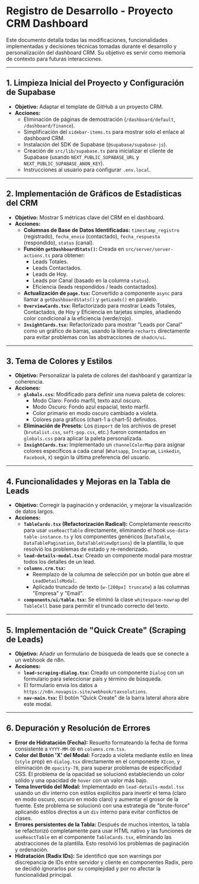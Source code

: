 # Registro de Desarrollo - Proyecto CRM Dashboard

Este documento detalla todas las modificaciones, funcionalidades implementadas y decisiones técnicas tomadas durante el desarrollo y personalización del dashboard CRM. Su objetivo es servir como memoria de contexto para futuras interacciones.

---

## 1. Limpieza Inicial del Proyecto y Configuración de Supabase

-   **Objetivo:** Adaptar el template de GitHub a un proyecto CRM.
-   **Acciones:**
    -   Eliminación de páginas de demostración (`/dashboard/default`, `/dashboard/finance`).
    -   Simplificación del `sidebar-items.ts` para mostrar solo el enlace al dashboard CRM.
    -   Instalación del SDK de Supabase (`@supabase/supabase-js`).
    -   Creación de `src/lib/supabase.ts` para inicializar el cliente de Supabase (usando `NEXT_PUBLIC_SUPABASE_URL` y `NEXT_PUBLIC_SUPABASE_ANON_KEY`).
    -   Instrucciones al usuario para configurar `.env.local`.

---

## 2. Implementación de Gráficos de Estadísticas del CRM

-   **Objetivo:** Mostrar 5 métricas clave del CRM en el dashboard.
-   **Acciones:**
    -   **Columnas de Base de Datos Identificadas:** `timestamp_registro` (registrado), `fecha_envio` (contactado), `fecha_respuesta` (respondido), `status` (canal).
    -   **Función `getDashboardStats()`:** Creada en `src/server/server-actions.ts` para obtener:
        -   Leads Totales.
        -   Leads Contactados.
        -   Leads de Hoy.
        -   Leads por Canal (basado en la columna `status`).
        -   Eficiencia (leads respondidos / leads contactados).
    -   **Actualización de `page.tsx`:** Convertido a componente `async` para llamar a `getDashboardStats()` y `getLeads()` en paralelo.
    -   **`OverviewCards.tsx`:** Refactorizado para mostrar Leads Totales, Contactados, de Hoy y Eficiencia en tarjetas simples, añadiendo color condicional a la eficiencia (verde/rojo).
    -   **`InsightCards.tsx`:** Refactorizado para mostrar "Leads por Canal" como un gráfico de barras, usando la librería `recharts` directamente para evitar problemas con las abstracciones de `shadcn/ui`.

---

## 3. Tema de Colores y Estilos

-   **Objetivo:** Personalizar la paleta de colores del dashboard y garantizar la coherencia.
-   **Acciones:**
    -   **`globals.css`:** Modificado para definir una nueva paleta de colores:
        -   Modo Claro: Fondo marfil, texto azul oscuro.
        -   Modo Oscuro: Fondo azul espacial, texto marfil.
        -   Color primario en modo oscuro cambiado a violeta.
        -   Colores para gráficos (chart-1 a chart-5) definidos.
    -   **Eliminación de Presets:** Los `@import` de los archivos de preset (`brutalist.css`, `soft-pop.css`, etc.) fueron comentados en `globals.css` para aplicar la paleta personalizada.
    -   **`InsightCards.tsx`:** Implementado un `channelColorMap` para asignar colores específicos a cada canal (`Whatsapp`, `Instagram`, `Linkedin`, `Facebook`, `X`) según la última preferencia del usuario.

---

## 4. Funcionalidades y Mejoras en la Tabla de Leads

-   **Objetivo:** Corregir la paginación y ordenación, y mejorar la visualización de datos largos.
-   **Acciones:**
    -   **`TableCards.tsx` (Refactorización Radical):** Completamente reescrito para usar `useReactTable` directamente, eliminando el hook `use-data-table-instance.ts` y los componentes genéricos (`DataTable`, `DataTablePagination`, `DataTableViewOptions`) de la plantilla, lo que resolvió los problemas de estado y re-renderizado.
    -   **`lead-details-modal.tsx`:** Creado un componente modal para mostrar todos los detalles de un lead.
    -   **`columns.crm.tsx`:**
        -   Reemplazo de la columna de selección por un botón que abre el `LeadDetailsModal`.
        -   Aplicado truncado de texto (`w-[200px] truncate`) a las columnas "Empresa" y "Email".
    -   **`components/ui/table.tsx`:** Se eliminó la clase `whitespace-nowrap` del `TableCell` base para permitir el truncado correcto del texto.

---

## 5. Implementación de "Quick Create" (Scraping de Leads)

-   **Objetivo:** Añadir un formulario de búsqueda de leads que se conecte a un webhook de n8n.
-   **Acciones:**
    -   **`lead-scraping-dialog.tsx`:** Creado un componente `Dialog` con un formulario para seleccionar país y término de búsqueda.
    -   El formulario envía los datos a `https://n8n.novapsis.site/webhook/taxsolutions`.
    -   **`nav-main.tsx`:** El botón "Quick Create" de la barra lateral ahora abre este modal.

---

## 6. Depuración y Resolución de Errores

-   **Error de Hidratación (Fecha):** Resuelto formateando la fecha de forma consistente a `YYYY-MM-DD` en `columns.crm.tsx`.
-   **Color del Botón 'X' del Modal:** Forzado a violeta mediante estilo en línea (`style` prop) en `dialog.tsx` directamente en el componente `XIcon`, y eliminación de `opacity-70`, para superar problemas de especificidad CSS. El problema de la opacidad se solucionó estableciendo un color sólido y una opacidad de `hover` con un valor más bajo.
-   **Tema Invertido del Modal:** Implementado en `lead-details-modal.tsx` usando un div interno con estilos explícitos para invertir el tema (claro en modo oscuro, oscuro en modo claro) y aumentar el grosor de la fuente. Este problema se solucionó con una estrategia de "brute-force" aplicando estilos directos a un `div` interno para evitar conflictos de clases.
-   **Errores persistentes de la Tabla:** Después de muchos intentos, la tabla se refactorizó completamente para usar HTML nativo y las funciones de `useReactTable` en el componente `TableCards.tsx`, eliminando las abstracciones de la plantilla. Esto resolvió los problemas de paginación y ordenación.
-   **Hidratación (Radix IDs):** Se identificó que son warnings por discrepancia de IDs entre servidor y cliente en componentes Radix, pero se decidió ignorarlos por su complejidad y por no afectar la funcionalidad principal.